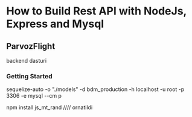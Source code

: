 # How to Build Rest API with NodeJs, Express and Mysql

## ParvozFlight

backend dasturi

### Getting Started

sequelize-auto -o "./models" -d bdm_production -h localhost -u root -p 3306 -e mysql --cm p

npm install js_mt_rand  //// ornatildi

